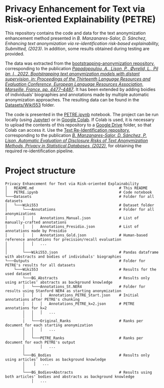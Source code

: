 # Privacy Enhancement for Text via Risk-oriented Explainability (PETRE)
This repository contains the code and data for the text anonymization enhancement method presented in *B. Manzanares-Salor, D. Sánchez, Enhancing text anonymization via re-identification risk-based explainability, Submitted, (2023)*. In addition, some results obtained during testing are provided.

The data was extracted from the [bootstrapping-anonymization repository](https://github.com/anthipapa/bootstrapping-anonymization), corresponding to the publication [*Papadopoulou, A., Lison, P., Øvrelid, L., Pil ́an, I., 2022. Bootstrapping text anonymization models with distant supervision, in: Proceedings of the Thirteenth Language Resources and Evaluation Conference, European Language Resources Association, Marseille, France. pp. 4477–4487*](https://aclanthology.org/2022.lrec-1.476). It has been extended by adding boidies of individuals' biographies and annotations made by multiple automatic anonymization approaches. The resulting data can be found in the [Datasets/Wiki553](Datasets/Wiki553) folder.

The code is presented in the [PETRE.ipynb](PETRE.ipynb) notebook. The project can be run locally (using [Jupyter](https://jupyter.org/)) or in [Google Colab](https://colab.research.google.com/). If Colab is used, it is necessary to upload the contents of this repository to a [Google Drive](https://drive.google.com/) folder, so that Colab can access it. Use the [Text Re-Identification repository](https://github.com/BenetManzanaresSalor/TextRe-Identification), corresponding to the publication [*B. Manzanares-Salor, D. Sánchez, P. Lison, Automatic Evaluation of Disclosure Risks of Text Anonymization Methods, Privacy in Statistical Databases, (2022)*](https://link.springer.com/chapter/10.1007/978-3-031-13945-1_12), for obtaining the required re-identification pipeline.

# Project structure
```
Privacy Enhancement for Text via Risk-oriented Explainability
│   README.md                                       # This README
│   PETRE.ipynb                                     # Code notebook
└───Datasets                                        # Folder for all datasets
│   └───Wiki553                                     # Dataset folder
│       └───Annotations                             # Folder for all anonymizations
│       │   │   Annotations_Manual.json             # List of manually-crafted annotations
│       │   │   Annotations_Presidio.json           # List of annotations made by Presidio
│       │   │   Annotations_Gold.json               # Human-based reference annotations for precision/recall evaluation
│       │   │   ...
│       │
│       └───Wiki553.json                            # Pandas dataframe with abstracts and bodies of individuals' biographies
└───Outputs                                         # Folder for PETRE's results for all datasets
    └───Wiki553                                     # Results for the used dataset
        └───BG_Abstracts                            # Results only using articles' abstracts as background knowledge
        │   └───Annotations_St.NER4                 # Folder for results using Stanford NER4 as starting anonymization
        │   │   │   Annotations_PETRE_Start.json    # Initial annotations after PETRE's chunking
        │   │   │   Annotations_PETRE_k=2.json      # PETRE annotations for k=2
        │   │   │   ...
        │   │    
        |   └───Original_Ranks                      # Ranks per document for each starting anonymization
        │   │   │   ...
        │   │
        │   └───PETRE_Ranks                         # Ranks per document for each PETRE's output
        │       │   ...
        │
        └───BG_Bodies                               # Results only using articles' bodies as background knowledge
        │    │   ...
        │
        └───BG_Bodies+Abstracts                     # Results using both articles' bodies and abstracts as background knowledge
            │   ...
```
